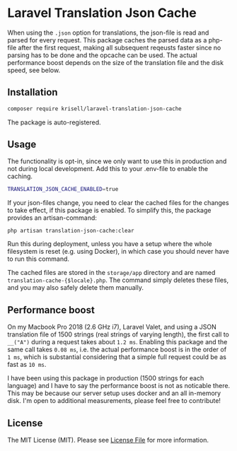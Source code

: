 # Laravel Translation Json Cache

When using the `.json` option for translations, the json-file is read and parsed for every request. This package caches the parsed data as a php-file after the first request, making all subsequent reqeusts faster since no parsing has to be done and the opcache can be used. The actual performance boost depends on the size of the translation file and the disk speed, see below.

## Installation
```bash
composer require krisell/laravel-translation-json-cache
```

The package is auto-registered.

## Usage
The functionality is opt-in, since we only want to use this in production and not during local development. Add this to your .env-file to enable the caching.
```bash
TRANSLATION_JSON_CACHE_ENABLED=true
```

If your json-files change, you need to clear the cached files for the changes to take effect, if this package is enabled. To simplify this, the package provides an artisan-command:

```
php artisan translation-json-cache:clear
```

Run this during deployment, unless you have a setup where the whole filesystem is reset (e.g. using Docker), in which case you should never have to run this command.

The cached files are stored in the `storage/app` directory and are named `translation-cache-{$locale}.php`. The command simply deletes these files, and you may also safely delete them manually.

## Performance boost
On my Macbook Pro 2018 (2.6 GHz i7), Laravel Valet, and using a JSON translation file of 1500 strings (real strings of varying length), the first call to `__("A")` during a request takes about `1.2 ms`. Enabling this package and the same call takes `0.08 ms`, i.e. the actual performance boost is in the order of `1 ms`, which is substantial considering that a simple full request could be as fast as `10 ms`.

I have been using this package in production (1500 strings for each language) and I have to say the performance boost is not as noticable there. This may be because our server setup uses docker and an all in-memory disk. I'm open to additional measurements, please feel free to contribute!

## License

The MIT License (MIT). Please see [License File](LICENSE.md) for more information.
